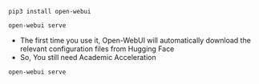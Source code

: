 

```
pip3 install open-webui

open-webui serve
```




- The first time you use it, Open-WebUI will automatically download the relevant configuration files from Hugging Face
- So, You still need Academic Acceleration
```
open-webui serve
```
